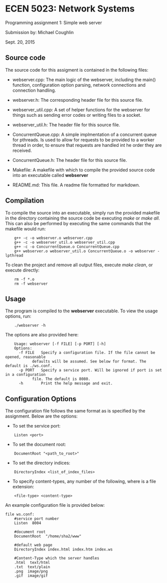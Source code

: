 # ECEN 5023: Network Systems
Programming assignment 1: Simple web server

Submission by: Michael Coughlin

Sept. 20, 2015

## Source code
The source code for this assigment is contained in the following files:

* webserver.cpp: The main logic of the webserver, including the main() function, 
  configuration option parsing, network connections and connection handling.

* webserver.h: The corresponding header file for this source file.

* webserver_util.cpp: A set of helper functions for the webserver for things such 
  as sending error codes or writing files to a socket.

* webserver_util.h: The header file for this source file.

* ConcurrentQueue.cpp: A simple implmentation of a concurrent queue for pthreads. 
  Is used to allow for requests to be provided to a worker thread in order, to ensure
  that requests are handled int he order they are received.

* ConcurrentQueue.h: The header file for this source file.

* Makefile: A makefile with which to compile the provided source code into an executable
  called **webserver**

* README.md: This file. A readme file formatted for markdown.

## Compilation
To compile the source into an executable, simply run the provided makefile in the directory
containing the source code be executing *make* or *make all*. This can also be performed by
executing the same commands that the makefile would run:
```
	g++ -c -o webserver.o webserver.cpp
	g++ -c -o webserver_util.o webserver_util.cpp
	g++ -c -o ConcurrentQueue.o ConcurrentQueue.cpp
	g++ webserver.o webserver_util.o ConcurrentQueue.o -o webserver -lpthread
```

To clean the project and remove all output files, execute *make clean*, or execute directly:
```
	rm -f *.o
	rm -f webserver
```

## Usage
The program is compiled to the **webserver** executable. To view the usage options, run:
```
	./webserver -h
```

The options are also provided here:
```
	Usage: webserver [-f FILE] [-p PORT] [-h]
	Options:
	  -f FILE	Specify a configuration file. If the file cannot be opened, reasonable 
	  		defaults will be assumed. See below for format. The default is ./ws.conf.
	  -p PORT	Specify a service port. Will be ignored if port is set in a configuration
			file. The default is 8080.
	  -h		Print the help message and exit.
```

## Configuration Options
The configuration file follows the same format as is specified by the assignment. Below are
the options:

* To set the service port:
```
	Listen <port>
```

* To set the document root:
```
	DocumentRoot "<path_to_root>"
```

* To set the directory indices:
```
	DirectoryIndex <list_of_index_files>
```

* To specify content-types, any number of the following, where <file-type> is a file extension:
```
	<file-type> <content-type>
```

An example configuration file is provided below:
```
file ws.conf:
	#service port number
	Listen  8004

	#document root
	DocumentRoot  "/home/sha2/www"

	#default web page
	DirectoryIndex index.html index.htm index.ws

	#Content-Type which the server handles
	.html  text/html
	.txt  text/plain
	.png  image/png
	.gif  image/gif
```
